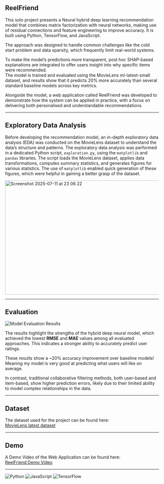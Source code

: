## ReelFriend

This solo project presents a Neural hybrid deep learning recommendation model that combines matrix factorization with neural networks, making use of residual connections and feature engineering to improve accuracy. It is built using Python, TensorFlow, and JavaScript.

The approach was designed to handle common challenges like the cold start problem and data sparsity, which frequently limit real-world systems. 

To make the model’s predictions more transparent, post hoc SHAP-based explanations are integrated to offer users insight into why specific items were recommended.  
The model is trained and evaluated using the MovieLens ml-latest-small dataset, and results show that it predicts 20% more accurately than several standard baseline models across key metrics.

Alongside the model, a web application called ReelFriend was developed to demonstrate how the system can be applied in practice, with a focus on delivering both personalised and understandable recommendations.

---

## Exploratory Data Analysis

Before developing the recommendation model, an in-depth exploratory data analysis (EDA) was conducted on the MovieLens dataset to understand the data’s structure and patterns. The exploratory data analysis was performed in a dedicated Python script, `exploration.py`, using the `matplotlib` and `pandas` libraries. The script loads the MovieLens dataset, applies data transformations, computes summary statistics, and generates figures for various statistics. The use of `matplotlib` enabled quick generation of these figures, which were helpful in gaining a better grasp of the dataset.

<img width="641" height="374" alt="Screenshot 2025-07-11 at 23 06 22" src="https://github.com/user-attachments/assets/6c4d74bf-006b-4ada-9cde-e09cde34d6c2" />

---

## Evaluation
![Model Evaluation Results](https://github.com/user-attachments/assets/ceb3f993-8337-4f17-83e2-30120b4b0319)




The results highlight the strengths of the hybrid deep neural model, which achieved the lowest **RMSE** and **MAE** values among all evaluated approaches. This indicates a stronger ability to accurately predict user ratings.

These results show a ~20% accuracy improvement over baseline models! Meaning my model is very good at predicting what users will like on average.

In contrast, traditional collaborative filtering methods, both user-based and item-based, show higher prediction errors, likely due to their limited ability to model complex relationships in the data.

---

## Dataset

The dataset used for the project can be found here:  
[MovieLens latest dataset](https://grouplens.org/datasets/movielens/latest/)

---

## Demo

A Demo Video of the Web Application can be found here:  
[ReelFriend Demo Video](https://www.youtube.com/watch?v=Kk1nljuuW1w&t=7s)

-----------
![Python](https://img.shields.io/badge/Python-3670A0?style=for-the-badge&logo=python&logoColor=white)
![JavaScript](https://img.shields.io/badge/JavaScript-F7DF1E?style=for-the-badge&logo=javascript&logoColor=black)
![TensorFlow](https://img.shields.io/badge/TensorFlow-FF6F00?style=for-the-badge&logo=tensorflow&logoColor=white)


